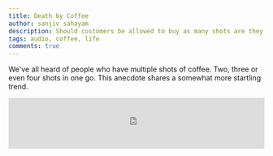 ```yaml
---
title: Death by Coffee
author: sanjiv sahayam
description: Should customers be allowed to buy as many shots are they request? How much is too much? Who should police it?
tags: audio, coffee, life
comments: true
---
```


We've all heard of people who have multiple shots of coffee. Two, three or even four shots in one go. This anecdote shares a somewhat more startling trend.

<iframe width="100%" height="100" scrolling="no" frameborder="no" src="https://w.soundcloud.com/player/?url=https%3A//api.soundcloud.com/tracks/210888203&amp;auto_play=false&amp;hide_related=false&amp;show_artwork=false&amp;show_comments=true&amp;show_user=false&amp;show_reposts=false&amp;visual=false"></iframe>

